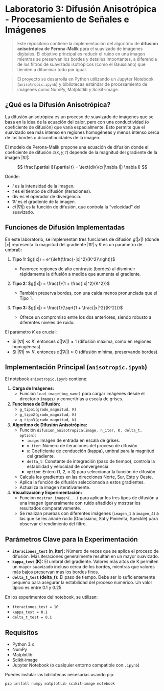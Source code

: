 # Laboratorio 3: Difusión Anisotrópica - Procesamiento de Señales e Imágenes

> Este repositorio contiene la implementación del algoritmo de **difusión anisotrópica de Perona-Malik** para el suavizado de imágenes digitales. El objetivo principal es reducir el ruido en una imagen mientras se preservan los bordes y detalles importantes, a diferencia de los filtros de suavizado isotrópicos (como el Gaussiano) que tienden a difuminar todo por igual.

> El proyecto se desarrolla en Python utilizando un Jupyter Notebook (`anisotropic.ipynb`) y bibliotecas estándar de procesamiento de imágenes como NumPy, Matplotlib y Scikit-image.

## ¿Qué es la Difusión Anisotrópica?

La difusión anisotrópica es un proceso de suavizado de imágenes que se basa en la idea de la ecuación del calor, pero con una conductividad (o coeficiente de difusión) que varía espacialmente. Esto permite que el suavizado sea más intenso en regiones homogéneas y menos intenso cerca de los bordes o discontinuidades de la imagen.

El modelo de Perona-Malik propone una ecuación de difusión donde el coeficiente de difusión $c(x,y,t)$ depende de la magnitud del gradiente de la imagen $|\nabla I|$:

$$
\frac{\partial I}{\partial t} = \text{div}(c(|\nabla I|) \nabla I)
$$

Donde:
- $I$ es la intensidad de la imagen.
- $t$ es el tiempo de difusión (iteraciones).
- $\text{div}$ es el operador de divergencia.
- $\nabla I$ es el gradiente de la imagen.
- $c(|\nabla I|)$ es la función de difusión, que controla la "velocidad" del suavizado.

## Funciones de Difusión Implementadas

En este laboratorio, se implementan tres funciones de difusión $g(|x|)$ (donde $|x|$ representa la magnitud del gradiente $|\nabla I|$ y $K$ es un parámetro de umbral):

1.  **Tipo 1:** $g(|x|) = e^{\left(\frac{-|x|^2}{K^2}\right)}$
    *   Favorece regiones de alto contraste (bordes) al disminuir rápidamente la difusión a medida que aumenta el gradiente.

2.  **Tipo 2:** $g(|x|) = \frac{1}{1 + \frac{|x|^2}{K^2}}$
    *   También preserva bordes, con una caída menos pronunciada que el Tipo 1.

3.  **Tipo 3:** $g(|x|) = \frac{1}{\sqrt{1 + \frac{|x|^2}{K^2}}}$
    *   Ofrece un compromiso entre los dos anteriores, siendo robusto a diferentes niveles de ruido.

El parámetro $K$ es crucial:
- Si $|\nabla I| \ll K$, entonces $c(|\nabla I|) \approx 1$ (difusión máxima, como en regiones homogéneas).
- Si $|\nabla I| \gg K$, entonces $c(|\nabla I|) \approx 0$ (difusión mínima, preservando bordes).

## Implementación Principal (`anisotropic.ipynb`)

El notebook `anisotropic.ipynb` contiene:

1.  **Carga de Imágenes:**
    *   Función `load_image(img_name)` para cargar imágenes desde el directorio `images/` y convertirlas a escala de grises.
2.  **Funciones de Difusión:**
    *   `g_tipo1(grado_magnitud, K)`
    *   `g_tipo2(grado_magnitud, K)`
    *   `g_tipo3(grado_magnitud, K)`
3.  **Algoritmo de Difusión Anisotrópica:**
    *   Función `difusion_anisotropica(image, n_iter, K, delta_t, option)`:
        *   `image`: Imagen de entrada en escala de grises.
        *   `n_iter`: Número de iteraciones del proceso de difusión.
        *   `K`: Coeficiente de conducción (kappa), umbral para la magnitud del gradiente.
        *   `delta_t`: Constante de integración (paso de tiempo), controla la estabilidad y velocidad de convergencia.
        *   `option`: Entero (1, 2, o 3) para seleccionar la función de difusión.
    *   Calcula los gradientes en las direcciones Norte, Sur, Este y Oeste.
    *   Aplica la función de difusión seleccionada a estos gradientes.
    *   Actualiza la imagen iterativamente.
4.  **Visualización y Experimentación:**
    *   Función `mostrar_imagen(...)` para aplicar los tres tipos de difusión a una imagen (generalmente con ruido añadido) y mostrar los resultados comparativamente.
    *   Se realizan pruebas con diferentes imágenes (`imagen_1` a `imagen_4`) a las que se les añade ruido (Gaussiano, Sal y Pimienta, Speckle) para observar el rendimiento del filtro.

## Parámetros Clave para la Experimentación

-   **`iteraciones_test` (n_iter):** Número de veces que se aplica el proceso de difusión. Más iteraciones generalmente resultan en un mayor suavizado.
-   **`kappa_test` (K):** El umbral del gradiente. Valores más altos de K permiten un mayor suavizado incluso cerca de los bordes, mientras que valores más bajos preservan más los bordes finos.
-   **`delta_t_test` (delta_t):** El paso de tiempo. Debe ser lo suficientemente pequeño para asegurar la estabilidad del proceso numérico. Un valor típico es entre 0.1 y 0.25.

En los experimentos del notebook, se utilizan:
*   `iteraciones_test = 10`
*   `kappa_test = 0.1`
*   `delta_t_test = 0.1`

## Requisitos

-   Python 3.x
-   NumPy
-   Matplotlib
-   Scikit-image
-   Jupyter Notebook (o cualquier entorno compatible con `.ipynb`)

Puedes instalar las bibliotecas necesarias usando pip:
```bash
pip install numpy matplotlib scikit-image notebook
```